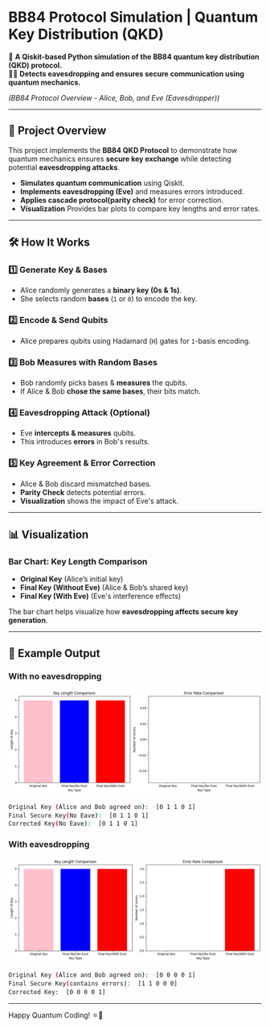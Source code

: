 # **BB84 Protocol Simulation | Quantum Key Distribution (QKD)**  

🔑 **A Qiskit-based Python simulation of the BB84 quantum key distribution (QKD) protocol.**  
👨‍💻 **Detects eavesdropping and ensures secure communication using quantum mechanics.**  

*(BB84 Protocol Overview - Alice, Bob, and Eve (Eavesdropper))*  

---

## 🚀 **Project Overview**  
This project implements the **BB84 QKD Protocol** to demonstrate how quantum mechanics ensures **secure key exchange** while detecting potential **eavesdropping attacks**.  

- **Simulates quantum communication** using Qiskit.  
- **Implements eavesdropping (Eve)** and measures errors introduced.  
- **Applies cascade protocol(parity check)** for error correction.  
- **Visualization** Provides bar plots to compare key lengths and error rates.

---
## 🛠 **How It Works**
### **1️⃣ Generate Key & Bases**
- Alice randomly generates a **binary key (0s & 1s)**.
- She selects random **bases** (`1` or `0`) to encode the key.

### **2️⃣ Encode & Send Qubits**
- Alice prepares qubits using Hadamard (`H`) gates for `1`-basis encoding.

### **3️⃣ Bob Measures with Random Bases**
- Bob randomly picks bases & **measures** the qubits.
- If Alice & Bob **chose the same bases**, their bits match.

### **4️⃣ Eavesdropping Attack (Optional)**
- Eve **intercepts & measures** qubits.
- This introduces **errors** in Bob's results.

### **5️⃣ Key Agreement & Error Correction**
- Alice & Bob discard mismatched bases.
- **Parity Check** detects potential errors.
- **Visualization** shows the impact of Eve's attack.

---

## 📊 **Visualization**
### **Bar Chart: Key Length Comparison**  
- **Original Key** (Alice’s initial key)
- **Final Key (Without Eve)** (Alice & Bob’s shared key)
- **Final Key (With Eve)** (Eve's interference effects)

The bar chart helps visualize how **eavesdropping affects secure key generation**.

---

## 📜 **Example Output**  
### With no eavesdropping
![With no eavesdropping](noeve.png)  
```bash
Original Key (Alice and Bob agreed on):  [0 1 1 0 1]
Final Secure Key(No Eave):  [0 1 1 0 1]
Corrected Key(No Eave):  [0 1 1 0 1]
```
### With eavesdropping
![With eavesdropping](witheve.png)  
```bash
Original Key (Alice and Bob agreed on):  [0 0 0 0 1]
Final Secure Key(contains errors):  [1 1 0 0 0]
Corrected Key:  [0 0 0 0 1]
```
---

Happy Quantum Coding! ⚛️🚀

